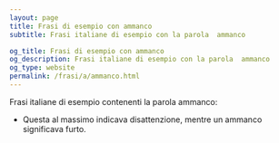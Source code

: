 ```yaml
---
layout: page
title: Frasi di esempio con ammanco 
subtitle: Frasi italiane di esempio con la parola  ammanco

og_title: Frasi di esempio con ammanco 
og_description: Frasi italiane di esempio con la parola  ammanco
og_type: website
permalink: /frasi/a/ammanco.html
---
```


Frasi italiane di esempio contenenti la parola ammanco:


- Questa al massimo indicava disattenzione, mentre un ammanco significava furto.
